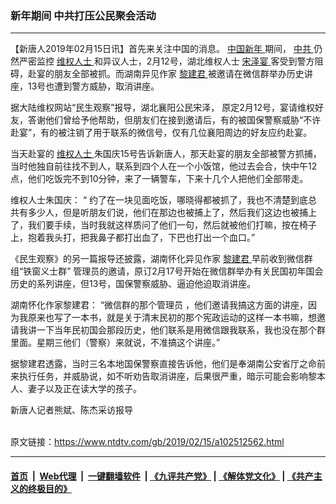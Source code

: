 ### 新年期间 中共打压公民聚会活动
------------------------

<div class="post_content">
 <p>
  【新唐人2019年02月15日讯】首先来关注中国的消息。
  <a href="https://www.ntdtv.com/gb/中国新年.htm">
   中国新年
  </a>
  期间，
  <a href="https://www.ntdtv.com/gb/中共.htm">
   中共
  </a>
  仍然严密监控
  <a href="https://www.ntdtv.com/gb/维权人士.htm">
   维权人士
  </a>
  和异议人士，2月12号，湖北维权人士
  <a href="https://www.ntdtv.com/gb/宋泽宴.htm">
   宋泽宴
  </a>
  客受到警方阻碍，赴宴的朋友全部被抓。而湖南异见作家
  <a href="https://www.ntdtv.com/gb/黎建君.htm">
   黎建君
  </a>
  被邀请在微信群举办历史讲座，13号也遭到警方威胁，取消讲座。
 </p>
 <p>
  据大陆维权网站“民生观察”报导，湖北襄阳公民宋泽， 原定2月12号，宴请维权好友，答谢他们曾给予他帮助，但朋友们在接到邀请后，有的被国保警察威胁“不许赴宴”，有的被注销了用于联系的微信号，仅有几位襄阳周边的好友应约赴宴。
 </p>
 <p>
  当天赴宴的
  <a href="https://www.ntdtv.com/gb/维权人士.htm">
   维权人士
  </a>
  朱国庆15号告诉新唐人，那天赴宴的朋友全部被警方抓捕，当时他独自前往找不到人，联系到四个人在一个小饭馆，他过去会合，快中午12点，他们吃饭完不到10分钟，来了一辆警车，下来十几个人把他们全部带走。
 </p>
 <p>
  维权人士朱国庆： “ 约了在一块见面吃饭，哪晓得都被抓了，我也不清楚到底总共有多少人，但是听朋友们说，他们在那边也被捕上了，然后我们这边也被捕上了，我们要手续，当时我就这样质问了他们一句，然后就被他们打嘛，按在椅子上，抱着我头打，把我鼻子都打出血了，下巴也打出一个血口。”
 </p>
 <p>
  《民生观察》的另一篇报导还披露，湖南怀化异见作家
  <a href="https://www.ntdtv.com/gb/黎建君.htm">
   黎建君
  </a>
  早前收到微信群组“铁窗义士群” 管理员的邀请，原订2月17号开始在微信群举办有关民国初年国会历史的系列讲座，但13号，国保警察威胁、逼迫他迫取消讲座。
 </p>
 <p>
  湖南怀化作家黎建君： “微信群的那个管理员 ，他们邀请我搞这方面的讲座，因为我原来也写了一本书，就是关于清末民初的那个宪政运动的这样一本书嘛，想邀请我讲一下当年民初国会那段历史，他们联系是用微信跟我联系，我也没在那个群里面。星期三他们（警察）来就说，不准搞这个讲座。”
 </p>
 <p>
  据黎建君透露，当时三名本地国保警察直接告诉他，他们是奉湖南公安省厅之命前来执行任务，并威胁说，如不听劝告取消讲座，后果很严重，暗示可能会影响黎本人、妻子以及正在读大学的孩子。
 </p>
 <p>
  新唐人记者熊斌、陈杰采访报导
 </p>
 <div class="single_ad">
 </div>
</div>

<br/>原文链接：https://www.ntdtv.com/gb/2019/02/15/a102512562.html


------------------------
#### [首页](https://github.com/gfw-breaker/banned-news/blob/master/README.md) &nbsp;|&nbsp; [Web代理](https://github.com/labour-camp/helloworld) &nbsp;|&nbsp; [一键翻墙软件](https://github.com/gfw-breaker/nogfw/blob/master/README.md) &nbsp;| [《九评共产党》](https://github.com/gfw-breaker/9ping.md/blob/master/README.md#九评之一评共产党是什么) | [《解体党文化》](https://github.com/gfw-breaker/jtdwh.md/blob/master/README.md) | [《共产主义的终极目的》](https://github.com/gfw-breaker/gczydzjmd.md/blob/master/README.md)

